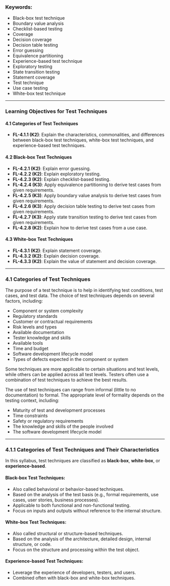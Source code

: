 ### Keywords:
- Black-box test technique
- Boundary value analysis
- Checklist-based testing
- Coverage
- Decision coverage
- Decision table testing
- Error guessing
- Equivalence partitioning
- Experience-based test technique
- Exploratory testing
- State transition testing
- Statement coverage
- Test technique
- Use case testing
- White-box test technique

---

### Learning Objectives for Test Techniques

#### 4.1 Categories of Test Techniques
- **FL-4.1.1 (K2)**: Explain the characteristics, commonalities, and differences between black-box test techniques, white-box test techniques, and experience-based test techniques.

#### 4.2 Black-box Test Techniques
- **FL-4.2.1 (K2)**: Explain error guessing.
- **FL-4.2.2 (K2)**: Explain exploratory testing.
- **FL-4.2.3 (K2)**: Explain checklist-based testing.
- **FL-4.2.4 (K3)**: Apply equivalence partitioning to derive test cases from given requirements.
- **FL-4.2.5 (K3)**: Apply boundary value analysis to derive test cases from given requirements.
- **FL-4.2.6 (K3)**: Apply decision table testing to derive test cases from given requirements.
- **FL-4.2.7 (K3)**: Apply state transition testing to derive test cases from given requirements.
- **FL-4.2.8 (K2)**: Explain how to derive test cases from a use case.

#### 4.3 White-box Test Techniques
- **FL-4.3.1 (K2)**: Explain statement coverage.
- **FL-4.3.2 (K2)**: Explain decision coverage.
- **FL-4.3.3 (K2)**: Explain the value of statement and decision coverage.

---

### 4.1 Categories of Test Techniques

The purpose of a test technique is to help in identifying test conditions, test cases, and test data. The choice of test techniques depends on several factors, including:
- Component or system complexity
- Regulatory standards
- Customer or contractual requirements
- Risk levels and types
- Available documentation
- Tester knowledge and skills
- Available tools
- Time and budget
- Software development lifecycle model
- Types of defects expected in the component or system

Some techniques are more applicable to certain situations and test levels, while others can be applied across all test levels. Testers often use a combination of test techniques to achieve the best results.

The use of test techniques can range from informal (little to no documentation) to formal. The appropriate level of formality depends on the testing context, including:
- Maturity of test and development processes
- Time constraints
- Safety or regulatory requirements
- The knowledge and skills of the people involved
- The software development lifecycle model

---

### 4.1.1 Categories of Test Techniques and Their Characteristics

In this syllabus, test techniques are classified as **black-box**, **white-box**, or **experience-based**.

#### Black-box Test Techniques:
- Also called behavioral or behavior-based techniques.
- Based on the analysis of the test basis (e.g., formal requirements, use cases, user stories, business processes).
- Applicable to both functional and non-functional testing.
- Focus on inputs and outputs without reference to the internal structure.

#### White-box Test Techniques:
- Also called structural or structure-based techniques.
- Based on the analysis of the architecture, detailed design, internal structure, or code.
- Focus on the structure and processing within the test object.

#### Experience-based Test Techniques:
- Leverage the experience of developers, testers, and users.
- Combined often with black-box and white-box techniques.